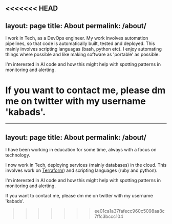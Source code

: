 <<<<<<< HEAD
---
layout: page
title: About
permalink: /about/
---
I work in Tech, as a DevOps engineer. My work involves automation pipelines, so that code is automatically built, tested and deployed. This mainly involves scripting languagas (bash, python etc). I enjoy automating things where possible and like making software as 'portable' as possible.  

I'm interested in AI code and how this might help with spotting patterns in monitoring and alerting. 

If you want to contact me, please dm me on twitter with my username 'kabads'.
=======
---
layout: page
title: About
permalink: /about/
---
I have been working in education for some time, always with a focus on technology. 

I now work in Tech, deploying services (mainly databases) in the cloud. This involves work on [Terraform](http://www.terraform.io)) and scripting languages (ruby and python). 

I'm interested in AI code and how this might help with spotting patterns in monitoring and alerting. 

If you want to contact me, please dm me on twitter with my username 'kabads'.
>>>>>>> ee01ca1a37fafecc960c5098aa8c7ffc3bccc104
